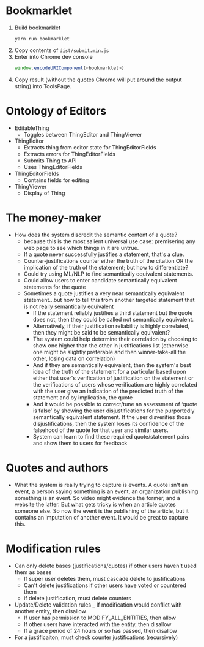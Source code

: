 # Bookmarklet
1. Build bookmarklet 
   ```shell
   yarn run bookmarklet
   ```
2. Copy contents of `dist/submit.min.js`
3. Enter into Chrome dev console
   ```js
   window.encodeURIComponent(<bookmarklet>)
   ```
4. Copy result (without the quotes Chrome will put around the output string) into ToolsPage.

# Ontology of Editors
* EditableThing
  * Toggles between ThingEditor and ThingViewer
* ThingEditor
  * Extracts thing from editor state for ThingEditorFields
  * Extracts errors for ThingEditorFields
  * Submits Thing to API
  * Uses ThingEditorFields
* ThingEditorFields
  * Contains fields for editing
* ThingViewer
  * Display of Thing
 
# The money-maker
* How does the system discredit the semantic content of a quote?
  * because this is the most salient universal use case: premisering any web page to see which things in it
    are untrue.
  * If a quote never successfully justifies a statement, that's a clue.
  * Counter-justifications counter either the truth of the citation OR the implication of the truth of the 
    statement; but how to differentiate?
  * Could try using ML/NLP to find semantically equivalent statements.
  * Could allow users to enter candidate semantically equivalent statements for the quote
  * Sometimes a quote justifies a very near semantically equivalent statement...but how to tell this
    from another targeted statement that is not really semantically equivalent
    * If the statement reliably justifies a third statement but the quote does not, then they could
      be called not semantically equivalent.
    * Alternatively, if their justification reliability is highly correlated, then they might be
      said to be semantically equivalent?
    * The system could help determine their correlation by choosing to show one higher than the other in 
      justifications list (otherwise one might be slightly preferable and then winner-take-all the other, 
      losing data on correlation)
    * And if they are semantically equivalent, then the system's best idea of the truth of the statement
      for a particular based upon either that user's verification of justification on the statement or
      the verifications of users whose verification are highly correlated with the user give an indication
      of the predicted truth of the statement and by implication, the quote
    * And it would be possible to correct/tune an assessment of ‘quote is false’ by showing the user 
      disjustifications for the purportedly semantically equivalent statement. If the user disverifies 
      those disjustifications, then the system loses its confidence of the falsehood of the quote for 
      that user and similar users.
    * System can learn to find these required quote/statement pairs and show them to users for feedback

# Quotes and authors
* What the system is really trying to capture is events.  A quote isn't an event, a person saying something
  is an event, an organization publishing something is an event.  So video might evidence the former, and
  a website the latter. But what gets tricky is when an article quotes someone else.  So now the event
  is the publishing of the article, but it contains an imputation of another event.  It would be great to 
  capture this.

# Modification rules
* Can only delete bases (justifications/quotes) if other users haven't used them as bases
  * If super user deletes them, must cascade delete to justifications
  * Can't delete justifications if other users have voted or countered them
  * if delete justification, must delete counters
* Update/Delete validation rules
  _ If modification would conflict with another entity, then disallow
  - If user has permission to MODIFY_ALL_ENTITIES, then allow
  - If other users have interacted with the entity, then disallow
  - If a grace period of 24 hours or so has passed, then disallow
* For a justificaiton, must check counter justifications (recursively)